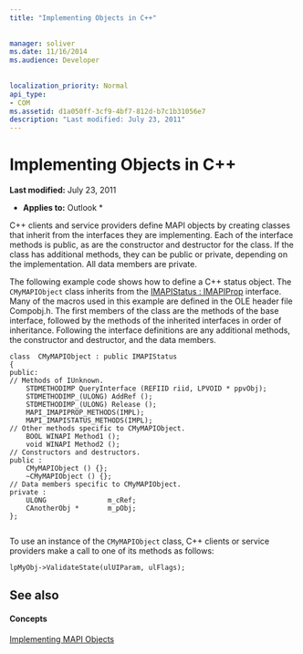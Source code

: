 ```yaml
---
title: "Implementing Objects in C++"
 
 
manager: soliver
ms.date: 11/16/2014
ms.audience: Developer
 
 
localization_priority: Normal
api_type:
- COM
ms.assetid: d1a050ff-3cf9-4bf7-812d-b7c1b31056e7
description: "Last modified: July 23, 2011"
---
```


# Implementing Objects in C++

 **Last modified:** July 23, 2011 
  
 * **Applies to:** Outlook * 
  
C++ clients and service providers define MAPI objects by creating classes that inherit from the interfaces they are implementing. Each of the interface methods is public, as are the constructor and destructor for the class. If the class has additional methods, they can be public or private, depending on the implementation. All data members are private. 
  
The following example code shows how to define a C++ status object. The  `CMyMAPIObject` class inherits from the [IMAPIStatus : IMAPIProp](imapistatusimapiprop.md) interface. Many of the macros used in this example are defined in the OLE header file Compobj.h. The first members of the class are the methods of the base interface, followed by the methods of the inherited interfaces in order of inheritance. Following the interface definitions are any additional methods, the constructor and destructor, and the data members. 
  
```
class  CMyMAPIObject : public IMAPIStatus
{
public:
// Methods of IUnknown.
    STDMETHODIMP QueryInterface (REFIID riid, LPVOID * ppvObj);
    STDMETHODIMP_(ULONG) AddRef ();
    STDMETHODIMP_(ULONG) Release ();
    MAPI_IMAPIPROP_METHODS(IMPL);
    MAPI_IMAPISTATUS_METHODS(IMPL);
// Other methods specific to CMyMAPIObject.
    BOOL WINAPI Method1 ();
    void WINAPI Method2 ();
// Constructors and destructors.
public :
    CMyMAPIObject () {};
    ~CMyMAPIObject () {};
// Data members specific to CMyMAPIObject.
private :
    ULONG               m_cRef;
    CAnotherObj *       m_pObj;
};
 
```

To use an instance of the  `CMyMAPIObject` class, C++ clients or service providers make a call to one of its methods as follows: 
  
```
lpMyObj->ValidateState(ulUIParam, ulFlags);

```

## See also

#### Concepts

[Implementing MAPI Objects](implementing-mapi-objects.md)

